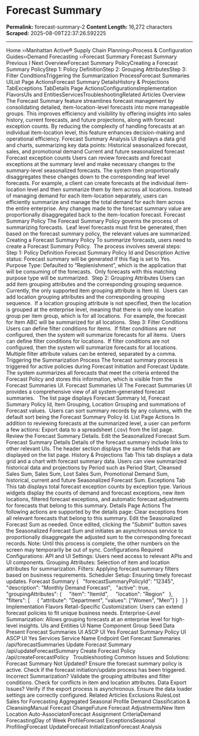 # Forecast Summary

**Permalink:** forecast-summary-2
**Content Length:** 16,272 characters
**Scraped:** 2025-08-09T22:37:26.592225

---

Home &rsaquo;&rsaquo;Manhattan Active® Supply Chain Planning&rsaquo;&rsaquo;Process &amp; Configuration Guides&rsaquo;&rsaquo;Demand Forecasting ››Forecast Summary Forecast Summary Previous&nbsp;I&nbsp;Next OverviewForecast Summary PolicyCreating a Forecast Summary PolicyStep 1: Policy DefinitionStep 2: Grouping AttributesStep 3: Filter ConditionsTriggering the Summarization ProcessForecast Summaries UIList Page ActionsForecast Summary DetailsHistory & Projections TabExceptions TabDetails Page ActionsConfigurationsImplementation FlavorsUIs and EntitiesServicesTroubleshootingRelated Articles Overview The Forecast Summary&nbsp;feature streamlines forecast management by consolidating detailed, item-location-level forecasts into more manageable groups. This improves efficiency and visibility by offering insights into sales history, current forecasts, and future projections, along with forecast exception counts. By reducing the complexity of handling forecasts at an individual item-location level, this feature enhances decision-making and operational efficiency. Forecast Summary Analysis UI displays a data grid and charts, summarizing key data points: Historical seasonalized forecast, sales, and promotional demand Current and future seasonalized forecast Forecast exception counts Users can review forecasts and forecast exceptions at the summary level and make necessary changes to the summary-level seasonalized forecasts. The system then proportionally disaggregates these changes down to the corresponding leaf level forecasts. For example, a client can create forecasts at the individual item-location level and then summarize them by item across all locations. Instead of managing demand for each item-location separately, users can efficiently summarize and manage the total demand for each item across the entire enterprise. Any changes made to the forecast summary value are proportionally disaggregated back to the item-location forecast. Forecast Summary Policy The Forecast Summary Policy governs the process of summarizing forecasts. &nbsp;Leaf level forecasts must first be generated, then based on the forecast summary policy, the relevant values are summarized. Creating a Forecast Summary Policy To summarize forecasts, users need to create a Forecast Summary Policy. &nbsp;The process involves several steps: Step 1: Policy Definition Forecast Summary Policy Id and Description Active status: Forecast summary will be generated if this flag is set to Yes. Purpose Type: Defaulted to “Replenishment”, which is the application that will be consuming of the forecasts.&nbsp; Only forecasts with this matching purpose type will be summarized.&nbsp; Step 2: Grouping Attributes Users can add item grouping attributes and the corresponding grouping sequence.&nbsp; Currently, the only supported item grouping attribute is Item Id.&nbsp; Users can add location grouping attributes and the corresponding grouping sequence.&nbsp; If a location grouping attribute is not specified, then the location is grouped at the enterprise level, meaning that there is only one location group per item group, which is for all locations.&nbsp; For example, the forecast for Item ABC will be summarized for all locations.&nbsp; Step 3: Filter Conditions Users can define filter conditions for items.&nbsp; If filter conditions are not configured, then the system will summarize forecasts for all items. &nbsp;Users can define filter conditions for locations.&nbsp; If filter conditions are not configured, then the system will summarize forecasts for all locations. Multiple filter attribute values can be entered, separated by a comma. Triggering the Summarization Process The forecast summary process is triggered for active policies during Forecast Initiation and Forecast Update. The system summarizes all forecasts that meet the criteria entered the Forecast Policy and stores this information, which is visible from the Forecast Summaries UI. Forecast Summaries UI The Forecast Summaries UI provides a comprehensive view of all system-generated forecast summaries. &nbsp; The list page displays Forecast Summary Id, Forecast Summary Policy Id, Item Grouping, Location Grouping and summations of Forecast values. &nbsp;Users can sort summary records by any columns, with the default sort being the Forecast Summary Policy Id. List Page Actions In addition to reviewing forecasts at the summarized level, a user can perform a few actions: Export data to a spreadsheet (.csv) from the list page.&nbsp; Review the Forecast Summary Details. Edit the Seasonalized Forecast Sum.&nbsp; Forecast Summary Details Details of the forecast summary include links to other relevant UIs. The header section displays the same fields that are displayed on the list page. History & Projections Tab This tab displays a data grid and a chart with forecast summary data. Users can view summarized historical data and projections by Period such as Period Start, Cleansed Sales Sum, Sales Sum, Lost Sales Sum, Promotional Demand Sum, historical, current and future Seasonalized Forecast Sum. Exceptions Tab This tab displays total forecast exception counts by exception type. Various widgets display the counts of demand and forecast exceptions, new item locations, filtered forecast exceptions, and automatic forecast adjustments for forecasts that belong to this summary. Details Page Actions The following actions are supported by the details page: Clear exceptions from all relevant forecasts that belong to this summary. Edit the Seasonalized Forecast Sum as needed. Once edited, clicking the "Submit" button saves the Seasonalized Forecast Sum and initiates an asynchronous service to proportionally disaggregate the adjusted sum to the corresponding forecast records. Note: Until this process is complete, the other numbers on the screen may temporarily be out of sync. Configurations Required Configurations: API and UI Settings: Users need access to relevant APIs and UI components. Grouping Attributes: Selection of item and location attributes for summarization. Filters: Applying forecast summary filters based on business requirements. Scheduler Setup: Ensuring timely forecast updates. Forecast Summary { &nbsp; &quot;forecastSummaryPolicyId&quot;: &quot;12345&quot;, &nbsp; &quot;description&quot;: &quot;Monthly Demand Forecast&quot;, &nbsp; &quot;active&quot;: true, &nbsp; &quot;groupingAttributes&quot;: { &nbsp;&nbsp;&nbsp; &quot;item&quot;: &quot;ItemId&quot;, &nbsp;&nbsp;&nbsp; &quot;location&quot;: &quot;Region&quot; &nbsp; }, &nbsp; &quot;filters&quot;: [ &nbsp;&nbsp;&nbsp; { &quot;attribute&quot;: &quot;Department&quot;, &quot;values&quot;: [&quot;Women&quot;, &quot;Men&quot;] } &nbsp; ] } Implementation Flavors Retail-Specific Customization: Users can extend forecast policies to fit unique business needs. Enterprise-Level Summarization: Allows grouping forecasts at an enterprise level for high-level insights. UIs and Entities UI Name Component Group Seed Data Present Forecast Summaries UI ASCP UI Yes Forecast Summary Policy UI ASCP UI Yes Services Service Name Endpoint Get Forecast Summaries /api/forecastSummaries Update Forecast Summary /api/updateForecastSummary Create Forecast Policy /api/createForecastPolicy &nbsp; Troubleshooting Common Issues and Solutions: Forecast Summary Not Updated? Ensure the forecast summary policy is active. Check if the forecast initiation/update process has been triggered. Incorrect Summarization? Validate the grouping attributes and filter conditions. Check for conflicts in item and location attributes. Data Export Issues? Verify if the export process is asynchronous. Ensure the data loader settings are correctly configured. Related Articles Exclusions RulesLost Sales for Forecasting Aggregated Seasonal Profile Demand Classification &amp; CleansingManual Forecast ChangeFuture Forecast AdjustmentsNew Item Location Auto-AssociatonForecast Assignment CriteriaDemand ForecastingDay of Week ProfileForecast ExceptionsSeasonal ProfilingForecast UpdateForecast InitializationForecast Analysis
